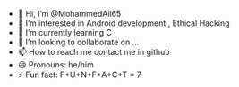 - 👋 Hi, I’m @MohammedAli65
- 👀 I’m interested in Android development , Ethical Hacking
- 🌱 I’m currently learning C
- 💞️ I’m looking to collaborate on ...
- 📫 How to reach me contact me in github
- 😄 Pronouns: he/him
- ⚡ Fun fact: F+U+N+F+A+C+T = 7

<!---
MohammedAli65/MohammedAli65 is a ✨ special ✨ repository because its `README.md` (this file) appears on your GitHub profile.
You can click the Preview link to take a look at your changes.
--->
